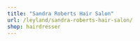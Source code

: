 ```yaml
---
title: "Sandra Roberts Hair Salon"
url: /leyland/sandra-roberts-hair-salon/
shop: hairdresser
---
```

